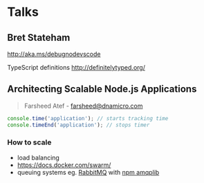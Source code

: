 # Talks

## Bret Stateham

http://aka.ms/debugnodevscode

TypeScript definitions http://definitelytyped.org/

## Architecting Scalable Node.js Applications
> Farsheed Atef - farsheed@dnamicro.com

```js
console.time('application'); // starts tracking time
console.timeEnd('application'); // stops timer
``` 

### How to scale
- load balancing
- https://docs.docker.com/swarm/
- queuing systems eg. [RabbitMQ](https://www.rabbitmq.com/) with [npm amqplib](http://www.squaremobius.net/amqp.node/)

